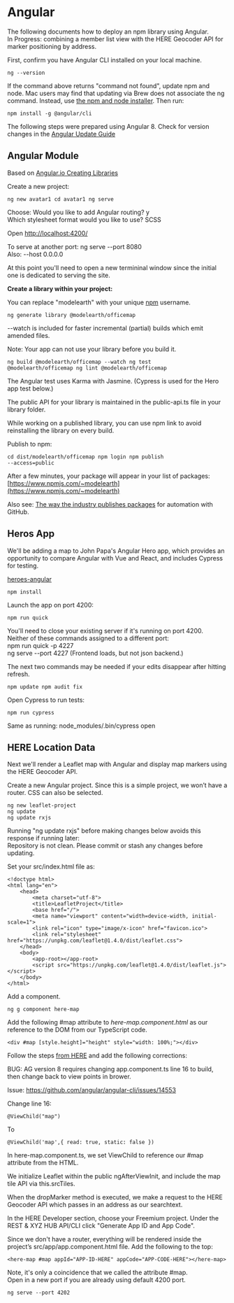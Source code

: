 # Angular  

The following documents how to deploy an npm library using Angular.  
In Progress: combining a member list view with the HERE Geocoder API for marker positioning by address.  

First, confirm you have Angular CLI installed on your local machine.  

<code>ng --version</code>

If the command above returns "command not found", update npm and node. Mac users may find that updating via Brew does not associate the ng command. Instead, use [the npm and node installer](https://www.npmjs.com/get-npm).  Then run:  

<code>npm install -g @angular/cli</code>  

The following steps were prepared using Angular 8. 
Check for version changes in the [Angular Update Guide](https://update.angular.io/)  


## Angular Module 
<!--
[Angular 6 - Create a module that can be installed with NPM](https://www.competa.com/blog/angular-6-create-a-module-that-can-be-installed-with-npm/)  
-->
Based on [Angular.io Creating Libraries](https://angular.io/guide/creating-libraries)

Create a new project:  

<code>ng new avatar1
cd avatar1
ng serve
</code>

Choose: Would you like to add Angular routing? y  
Which stylesheet format would you like to use? SCSS  

Open [http://localhost:4200/](http://localhost:4200/)  

To serve at another port:  ng serve --port 8080  
Also: --host 0.0.0.0 

At this point you'll need to open a new termininal window since the initial one is dedicated to serving the site.  

**Create a library within your project:**  
   
You can replace "modelearth" with your unique [npm](https://www.npmjs.com/) username.  

<code>ng generate library @modelearth/officemap</code>

--watch is included for faster incremental (partial) builds which emit amended files.  

Note: Your app can not use your library before you build it.
<!--
If upgrading, since already the default.
	Add the following in your tsconfig.lib.json for the --watch command.

<code>"angularCompilerOptions": {
    "enableResourceInlining": true,
}</code>
-->

<code>ng build @modelearth/officemap --watch
ng test @modelearth/officemap
ng lint @modelearth/officemap
</code>

The Angular test uses Karma with Jasmine.  (Cypress is used for the Hero app test below.)

The public API for your library is maintained in the public-api.ts file in your library folder.  


While working on a published library, you can use npm link to avoid reinstalling the library on every build.  

<!-- ng build did not completing with this on work computer...  -->

<!--
Skip next 2. May not apply to Angular 8: Add to projects/@modelearth/officemap/src/lib/@modelearth/officemap.module.ts  
(Need to confirm adding these next two lines are needed.)
<code>import { @modelearth/officemapModule } from '@modelearth/officemap';</code>

And in the imports array in the same .ts file:  
<code>imports: [@modelearth/officemapModule]</code>
-->


<!--
--prod flag Not used anymore for library builds since Ahead-of-Time (AOT) compiler is automatically applied.
https://angular.io/guide/aot-compiler

Build for production:  

<code>ng build @modelearth/officemap --prod</code>
-->


Publish to npm:  

<code>cd dist/modelearth/officemap 
npm login
npm publish --access=public
</code>


After a few minutes, your package will appear in your list of packages: [https://www.npmjs.com/~modelearth](https://www.npmjs.com/~modelearth)  

Also see: [The way the industry publishes packages](https://zellwk.com/blog/publish-to-npm/) for automation with GitHub.  


## Heros App

We'll be adding a map to John Papa's Angular Hero app, which provides an opportunity to compare Angular with Vue and React, and includes Cypress for testing.  

[heroes-angular](https://github.com/johnpapa/heroes-angular)

<code>npm install</code>

Launch the app on port 4200:  

```
npm run quick
```

You'll need to close your existing server if it's running on port 4200.  
Neither of these commands assigned to a different port:  
npm run quick -p 4227  
ng serve --port 4227 (Frontend loads, but not json backend.)  

The next two commands may be needed if your edits disappear after hitting refresh.     

<code>npm update
npm audit fix</code>

<!--
No effect:
Ran npm update again since this error remained: Browserslist: caniuse-lite is outdated. Please run next command `npm update`
-->

Open Cypress to run tests:  

<code>npm run cypress</code>

Same as running: node_modules/.bin/cypress open  


## HERE Location Data

Next we'll render a Leaflet map with Angular and display map markers using the HERE Geocoder API.  

Create a new Angular project.  Since this is a simple project, we won’t have a router. CSS can also be selected.

```
ng new leaflet-project
ng update
ng update rxjs
```
Running "ng update rxjs" before making changes below avoids this response if running later:  
Repository is not clean.  Please commit or stash any changes before updating.


Set your src/index.html file as:  

```
<!doctype html>
<html lang="en">
    <head>
        <meta charset="utf-8">
        <title>LeafletProject</title>
        <base href="/">
        <meta name="viewport" content="width=device-width, initial-scale=1">
        <link rel="icon" type="image/x-icon" href="favicon.ico">
        <link rel="stylesheet" href="https://unpkg.com/leaflet@1.4.0/dist/leaflet.css">
    </head>
    <body>
        <app-root></app-root>
        <script src="https://unpkg.com/leaflet@1.4.0/dist/leaflet.js"></script>
    </body>
</html>
```

Add a component. 

```
ng g component here-map
```

Add the following #map attribute to *here-map.component.html* as our reference to the DOM from our TypeScript code.

```
<div #map [style.height]="height" style="width: 100%;"></div>
```

Follow the steps [from HERE](https://developer.here.com/blog/render-and-interact-with-here-location-data-using-leaflet-and-angular) and add the following corrections:   

BUG: AG version 8 requires changing app.component.ts line 16 to build, then change back to view points in brower.

Issue: https://github.com/angular/angular-cli/issues/14553  

Change line 16:

```
@ViewChild("map")
```
To

```
@ViewChild('map',{ read: true, static: false })
```


In here-map.component.ts, we set ViewChild to reference our #map attribute from the HTML.  

We initialize Leaflet within the public ngAfterViewInit, and include the map tile API via this.srcTiles.  

When the dropMarker method is executed, we make a request to the HERE Geocoder API which passes in an address as our searchtext.  

<!--
Wasn't needed
Change:

```
let location = result.Response.View[0].Result[0].Location.DisplayPosition;
```

To: 

```
const location = result['Response']['View'][0]['Result'][0]['Location']['DisplayPosition']; 
```
-->

In the HERE Developer section, choose your Freemium project. Under the REST & XYZ HUB API/CLI click "Generate App ID and App Code".  

Since we don't have a router, everything will be rendered inside the project’s src/app/app.component.html file.  Add the following to the top:  

```
<here-map #map appId="APP-ID-HERE" appCode="APP-CODE-HERE"></here-map>
```

Note, it's only a coincidence that we called the attribute #map.  
Open in a new port if you are already using default 4200 port.  

```
ng serve --port 4202
```

<!--
https://angular.io/styleguide#style-09-01  


Add below: { read: true, static: false }  and in here-map.component.ts  


```
import { Component, OnInit, ElementRef, ViewChild } from '@angular/core';
import { HereMapComponent } from './here-map/here-map.component';

@Component({
    selector: 'app-root',
    templateUrl: './app.component.html',
    styleUrls: ['./app.component.css']
})
export class AppComponent implements OnInit {

    @ViewChild('map',{ read: true, static: false })
    public mapElement: HereMapComponent;

    public ngOnInit() { }

    public ngAfterViewInit() {
        this.mapElement.dropMarker('tracy, ca');
        this.mapElement.dropMarker('lathrop, ca');
    }

}
```
-->

